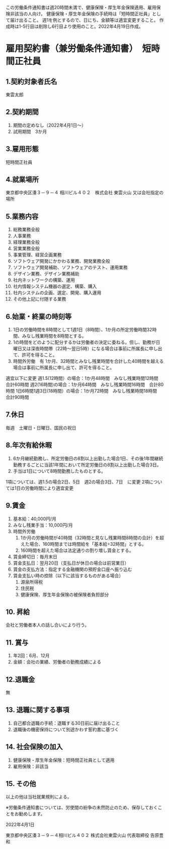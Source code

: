 この労働条件通知書は週20時間未満で、健康保険・厚生年金保険適用、雇用保険非該当の人向け。
健康保険・厚生年金保険の手続時は「短時間正社員」として届け出ること。
週1を例とするので、日にち、金額等は適宜変更すること。
作成時は1-5行目は削除し6行目より使用のこと。2022年4月19日作成。

# 雇用契約書（兼労働条件通知書）　短時間正社員
## 1.契約対象者氏名

東雲太郎

## 2.契約期間

1. 期間の定めなし（2022年4月1日～）
2. 試用期間　3か月

## 3.雇用形態

短時間正社員

## 4.就業場所

東京都中央区湊３－９－４ 相川ビル４０２　株式会社 東雲火山
又は会社指定の場所

## 5.業務内容

1. 総務業務全般
2. 人事業務 
3. 経理業務全般
4. 営業業務全般
5. 事業管理、経営企画業務
6. ソフトウェア開発にかかわる業務、開発業務全般
7. ソフトウェア開発補助、ソフトウェアのテスト、運用業務
8. デザイン業務、デザイン業務補助
9. 社内ネットワークの構築、運用
10. 社内情報システム機器の選定、構築、購入
11. 社内システムの企画、選定、開発、購入運用
12. その他上記に付随する業務

## 6.始業・終業の時刻等

1. 1日の労働時間を8時間として1週1日（8時間）、1か月の所定労働時間32時間、みなし残業時間を8時間とする。
2. 1の時間をどのように配分するかは労働者の決定に委ねる。但し、勤務が日曜日又は深夜時間帯（22時～翌日5時）になる場合は事前に所属長に申し出て、許可を得ること。
3. 時間外労働　有
1か月、32時間とみなし残業時間を合計した40時間を越える場合は事前に所属長に申し出て、許可を得ること。

適宜以下に変更
週1.5(12時間）の場合：1か月48時間　みなし残業時間12時間　合計60時間
週2(16時間)の場合：1か月64時間　みなし残業時間16時間　合計80時間
1日6時間1週3日(18時間）の場合：1か月72時間　みなし残業時間18時間　合計90時間

## 7.休日

毎週　土曜日・日曜日、国民の祝日

## 8.年次有給休暇

1. 6か月継続勤務し、所定労働日の8割以上出勤した場合1日、その後1年間継続勤務するごとに当該1年間において所定労働日の8割以上出勤した場合3日。
2. 手当は1日について8時間勤務したものとする。

1項については、週1.5の場合2日、5日　週2の場合3日、7日　に変更
2項については1日の労働時間により適宜変更

## 9.賃金

1. 基本給：40,000円/月
2. みなし残業手当：10,000円/月
3. 時間外労働
	1. 1か月の労働時間が40時間（32時間と見なし残業時間8時間の合計）を超えた場合、160時間までは時間給を「基本給÷32時間」とする。
	2. 160時間を超えた場合は法定通りの割り増し賃金とする。
4. 賃金締切日：毎月末日　
5. 賃金支払日：翌月20日（支払日が休日の場合は前営業日）
6. 賃金の支払方法：指定する金融機関の預貯金口座へ振り込む
7. 賃金支払い時の控除（以下に該当するものがある場合）
	1. 源泉所得税
	2. 住民税
    3. 健康保険、厚生年金保険の被保険者負担部分

## 10. 昇給

会社と労働者本人の話し合いにより行う。

## 11. 賞与

1. 年2回：6月、12月
2. 金額：会社の業績、労働者の勤務成績による

## 12.退職金

無

## 13. 退職に関する事項

1. 自己都合退職の手続：退職する30日前に届け出ること
2. 退職後の機密保持について別途かわす誓約書に基づく

## 14. 社会保険の加入

1. 健康保険・厚生年金保険：短時間正社員として適用
2. 雇用保険：非該当

## 15. その他

以上の他は当社就業規則による。

※労働条件通知書については、労使間の紛争の未然防⽌のため、保存しておくことをお勧めします。

2022年4月1日

東京都中央区湊３－９－４相川ビル４０２
株式会社東雲⽕⼭ 代表取締役 告原豊和
